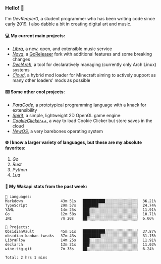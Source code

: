 ### Hello! 👋

I'm _DevReaper0_, a student programmer who has been writing code since early 2019. I also dabble a bit in creating digital art and music.

#### 💻 My current main projects:

-   _[Libra](https://github.com/LibraMusic)_, a new, open, and extensible music service
-   _[Nova](https://github.com/LibraMusic/Nova)_, a [GoReleaser](https://github.com/goreleaser/goreleaser) fork with additional features and some breaking changes
-   _[DeclArch](https://github.com/DevReaper0/declarch)_, a tool for declaratively managing (currently only Arch Linux) systems
-   _[Cloud](https://github.com/CloudLoaderMC/CloudLoader)_, a hybrid mod loader for Minecraft aiming to actively support as many other loaders' mods as possible

#### ⌨️ Some other cool projects:

-   _[ParaCode](https://github.com/ParaCodeLang/ParaCode)_, a prototypical programming language with a knack for extensibility
-   _[Spirit](https://gitlab.com/DevReaper0/SpiritEngine)_, a simple, lightweight 2D OpenGL game engine
-   _[CookieClicker++](https://github.com/DevReaper0/CookieClickerPlusPlus)_, a way to load Cookie Clicker but store saves in the cloud
-   _[NewOS](https://github.com/DevReaper0/NewOS)_, a very barebones operating system

#### 🌐 I know a larger variety of languages, but these are my absolute favorites:

1. _Go_
2. _Rust_
3. _Python_
4. _Lua_

#### 📡 My Wakapi stats from the past week:

```text
💾 Languages:
Markdown                 43m 51s   ██████████░░░░░░░░░░░░░░░  36.21%
TypeScript               29m 57s   ███████░░░░░░░░░░░░░░░░░░  24.74%
YAML                     14m 25s   ███░░░░░░░░░░░░░░░░░░░░░░  11.91%
Go                       12m 58s   ███░░░░░░░░░░░░░░░░░░░░░░  10.71%
INI                      7m 20s    ██░░░░░░░░░░░░░░░░░░░░░░░  6.06%

💼 Projects:
ObsidianVault            45m 51s   ██████████░░░░░░░░░░░░░░░  37.87%
obsidian-kanban-tweaks   37m 43s   ████████░░░░░░░░░░░░░░░░░  31.15%
LibraFlow                14m 25s   ███░░░░░░░░░░░░░░░░░░░░░░  11.91%
declarch                 13m 21s   ███░░░░░░░░░░░░░░░░░░░░░░  11.03%
wine-tkg-git             7m 33s    ██░░░░░░░░░░░░░░░░░░░░░░░  6.24%

Total: 2 hrs 1 mins
```
